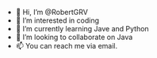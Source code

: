 - 👋 Hi, I’m @RobertGRV
- 👀 I’m interested in coding
- 🌱 I’m currently learning Jave and Python
- 💞️ I’m looking to collaborate on Java
- 📫 You can reach me via email.

<!---
RobertGRV/RobertGRV is a ✨ special ✨ repository because its `README.md` (this file) appears on your GitHub profile.
You can click the Preview link to take a look at your changes.
--->
